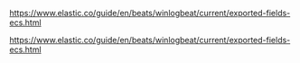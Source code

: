 https://www.elastic.co/guide/en/beats/winlogbeat/current/exported-fields-ecs.html


https://www.elastic.co/guide/en/beats/winlogbeat/current/exported-fields-ecs.html